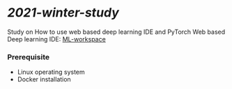 # *2021-winter-study*
Study on How to use web based deep learning IDE and PyTorch
Web based Deep learning IDE: [ML-workspace](https://github.com/ml-tooling/ml-workspace)


### Prerequisite
- Linux operating system
- Docker installation

